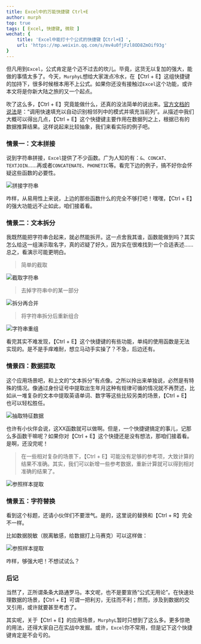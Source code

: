 ```yaml
---
title: Excel中的万能快捷键 Ctrl+E
author: murph
top: true
tags: [ Excel, 快捷键, 微软 ]
wechat: {
	title: 'Excel中能打十个公式的快捷键【Ctrl+E】',
	url: 'https://mp.weixin.qq.com/s/mv4u0fjFzl8OD8ZmOif93g'
}
---
```


但凡用到`Excel`，公式肯定是个迈不过去的坎儿。毕竟，这货无以复加的强大，能做的事情太多了。今天，`MurphyL`想给大家泼点冷水，在【Ctrl + E】这组快捷键的加持下，很多时候根本用不上公式。如果你还没有接触过`Excel`这个功能，或许本文将是你新大陆之旅的又一个起点。

<!--more-->

吹了这么多，【Ctrl + E】究竟能做什么，还真的没法简单的说出来。[官方文档的说法](https://support.office.com/en-us/article/keyboard-shortcuts-in-excel-1798d9d5-842a-42b8-9c99-9b7213f0040f)是：“调用快速填充以自动识别相邻列中的模式并填充当前列”。从描述中我们大概可以得出几点，【Ctrl + E】这个快捷键主要作用在数据列之上，根据已有的数据推算结果。这样说起来比较抽象，我们来看实际的例子吧。

### 情景一：文本拼接

说到字符串拼接，`Excel`提供了不少函数。广为人知的有：`&`、`CONCAT`、`TEXTJOIN`……再或者`CONCATENATE`、`PHONETIC`等。看完下边的例子，搞不好你会怀疑这些函数的必要性。

![拼接字符串](/image/assets/excel/ctrl-e-join-string.gif)

咋样，从易用性上来说，上边的那些函数什么的完全不够打吧！嘿嘿，【Ctrl + E】的强大功能远不止如此，咱们接着看。

### 情景二：文本拆分

我既然能把字符串合起来，就必然能拆开。这一点舍我其谁，函数能做到吗？其实怎么给这一组演示取名字，真的迟疑了好久，因为实在很难找到一个合适表述……总之，看演示可能更明白。

> 简单的截取

![截取字符串](/image/assets/excel/ctrl-e-split-suffix.gif)

> 去掉字符串中的某一部分

![拆分再合并](/image/assets/excel/ctrl-e-split-string.gif)

> 将字符串拆分后重新组合

![字符串重组](/image/assets/excel/ctrl-e-format-string.gif)

看完其实不难发现，【Ctrl + E】这个快捷键的有些功能，单纯的使用函数是无法实现的。是不是手痒难耐，想立马动手实操了？不急，后边还有。

### 情景四：数据提取

这个应用场景吧，和上文的“文本拆分”有点像。之所以拎出来单独说，必然是有特殊的情况。像通过身份证号中提取出生年月这种有规律可循的情况就不再赘述，比如从一堆复杂的文本中提取英语单词、数字等这些比较另类的场景，【Ctrl + E】也可以轻松胜任。

![抽取特征数据](/image/assets/excel/ctrl-e-extract-parts.gif)

也许有小伙伴会说，这XX函数就可以做啊。但是，一个快捷键搞定的事儿，记那么多函数干嘛呢？如果你对【Ctrl + E】这个快捷还是没有想法，那咱们接着看。是啊，还没完呢！

> 在一些相对复杂的场景下，【Ctrl + E】可能没有足够的参考项，大致计算的结果不准确。其实，我们可以新增一些参考数据，重新计算就可以得到相对准确的结果了。

![参照样本提取](/image/assets/excel/ctrl-e-extract-special.gif)

### 情景五：字符替换

看到这个标题，还请小伙伴们不要泄气。是的，这里说的替换和【Ctrl + R】完全不一样。

比如数据脱敏（脱离敏感，给数据打上马赛克）可以这样做：

![参照样本提取](/image/assets/excel/ctrl-e-data-confuse.gif)

咋样，够强大吧！不想试试么？

### 后记

当然了，正所谓条条大路通罗马。本文呢，也不是要宣扬“公式无用论”。在快速处理数据的场景，【Ctrl + E】可谓一把利刃，无往而不利；然而，涉及到数据的交叉引用，或许就要甚至考虑了。

其实呢，关于【Ctrl + E】的应用场景，`MurphyL`暂时只想到了这么多。更多惊艳的用法，还得大家自己在实战中发掘。或许，`Excel`你不常用，但是记下这个快捷键肯定是不会亏的。
